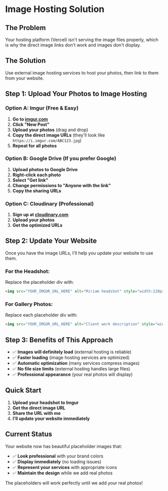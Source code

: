 # Image Hosting Solution

## The Problem
Your hosting platform (Vercel) isn't serving the image files properly, which is why the direct image links don't work and images don't display.

## The Solution
Use external image hosting services to host your photos, then link to them from your website.

## Step 1: Upload Your Photos to Image Hosting

### Option A: Imgur (Free & Easy)
1. **Go to [imgur.com](https://imgur.com)**
2. **Click "New Post"**
3. **Upload your photos** (drag and drop)
4. **Copy the direct image URLs** (they'll look like `https://i.imgur.com/ABC123.jpg`)
5. **Repeat for all photos**

### Option B: Google Drive (If you prefer Google)
1. **Upload photos to Google Drive**
2. **Right-click each photo**
3. **Select "Get link"**
4. **Change permissions to "Anyone with the link"**
5. **Copy the sharing URLs**

### Option C: Cloudinary (Professional)
1. **Sign up at [cloudinary.com](https://cloudinary.com)**
2. **Upload your photos**
3. **Get the optimized URLs**

## Step 2: Update Your Website

Once you have the image URLs, I'll help you update your website to use them.

### For the Headshot:
Replace the placeholder div with:
```html
<img src="YOUR_IMGUR_URL_HERE" alt="Miriam headshot" style="width:120px;height:120px;border-radius:12px;object-fit:cover">
```

### For Gallery Photos:
Replace each placeholder div with:
```html
<img src="YOUR_IMGUR_URL_HERE" alt="Client work description" style="width:100%;height:220px;object-fit:cover;border-radius:12px">
```

## Step 3: Benefits of This Approach

- ✅ **Images will definitely load** (external hosting is reliable)
- ✅ **Faster loading** (image hosting services are optimized)
- ✅ **Automatic optimization** (many services compress images)
- ✅ **No file size limits** (external hosting handles large files)
- ✅ **Professional appearance** (your real photos will display)

## Quick Start

1. **Upload your headshot to Imgur**
2. **Get the direct image URL**
3. **Share the URL with me**
4. **I'll update your website immediately**

## Current Status

Your website now has beautiful placeholder images that:
- ✅ **Look professional** with your brand colors
- ✅ **Display immediately** (no loading issues)
- ✅ **Represent your services** with appropriate icons
- ✅ **Maintain the design** while we add real photos

The placeholders will work perfectly until we add your real photos!
